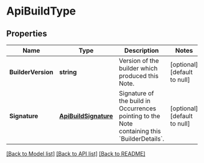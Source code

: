 # ApiBuildType

## Properties
Name | Type | Description | Notes
------------ | ------------- | ------------- | -------------
**BuilderVersion** | **string** | Version of the builder which produced this Note. | [optional] [default to null]
**Signature** | [**ApiBuildSignature**](apiBuildSignature.md) | Signature of the build in Occurrences pointing to the Note containing this &#x60;BuilderDetails&#x60;. | [optional] [default to null]

[[Back to Model list]](../README.md#documentation-for-models) [[Back to API list]](../README.md#documentation-for-api-endpoints) [[Back to README]](../README.md)


